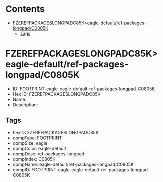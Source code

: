 



Contents
========

* [FZEREFPACKAGESLONGPADC85K>eagle-default/ref-packages-longpad/C0805K](#fzerefpackageslongpadc85keagle-defaultref-packages-longpadc0805k)
	* [Tags](#tags)

# FZEREFPACKAGESLONGPADC85K>eagle-default/ref-packages-longpad/C0805K

- ID: FOOTPRINT-eagle-eagle-default-ref-packages-longpad-C0805K
- Hex ID: FZEREFPACKAGESLONGPADC85K
- Name: 
- Description: 

## Tags

- hexID: FZEREFPACKAGESLONGPADC85K
- oompType: FOOTPRINT
- oompSize: eagle
- oompColor: eagle-default
- oompDesc: ref-packages-longpad
- oompIndex: C0805K
- oompName: eagle-default/ref-packages-longpad/C0805K
- oompID: FOOTPRINT-eagle-eagle-default-ref-packages-longpad-C0805K
